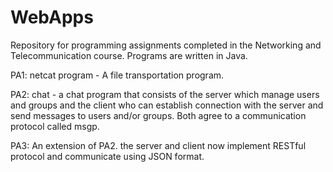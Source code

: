 # WebApps
Repository for programming assignments completed in the Networking and Telecommunication course. Programs are written in Java.

PA1: netcat program - A file transportation program.

PA2: chat - a chat program that consists of the server which manage users and groups and the client who can establish connection with the server and send messages to users and/or groups. Both agree to a communication protocol called msgp.

PA3: An extension of PA2. the server and client now implement RESTful protocol and communicate using JSON format.
